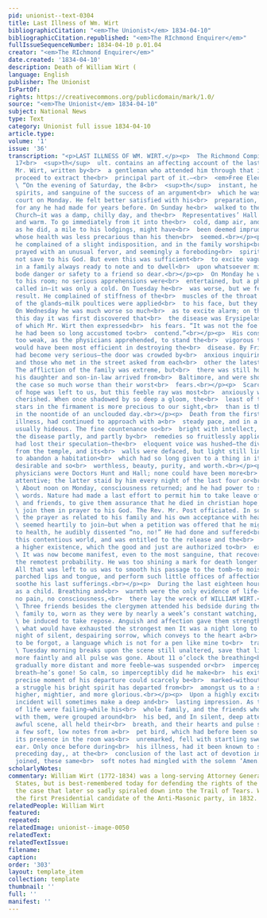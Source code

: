 ```yaml
---
pid: unionist--text-0304
title: Last Illness of Wm. Wirt
bibliographicCitation: "<em>The Unionist</em> 1834-04-10"
bibliographicCitation.republished: "<em>The RIchmond Enquirer</em>"
fullIssueSequenceNumber: 1834-04-10 p.01.04
creator: "<em>The RIchmond Enquirer</em>"
date.created: '1834-04-10'
description: Death of William Wirt (
language: English
publisher: The Unionist
IsPartOf: 
rights: https://creativecommons.org/publicdomain/mark/1.0/
source: "<em>The Unionist</em> 1834-04-10"
subject: National News
type: Text
category: Unionist full issue 1834-04-10
article.type: 
volume: '1'
issue: '36'
transcription: "<p>LAST ILLNESS OF WM. WIRT.</p><p>  The Richmond Compiler of the
  17<br>  <sup>th</sup>  ult. contains an affecting account of the last illness of
  Mr. Wirt, written by<br>  a gentleman who attended him through that illness. We
  proceed to extract the<br>  principal part of it.—<br>  <em>Free Elector</em></p><p>
  \ “On the evening of Saturday, the 8<br>  <sup>th</sup>  instant, he was in playful
  spirits, and sanguine of the success of an argument<br>  which he was to make in
  court on Monday. He felt better satisfied with his<br>  preparation, he said, than
  for any he had made for years before. On Sunday he<br>  walked to the Capitol to
  Church—it was a damp, chilly day, and the<br>  Representatives’ Hall was crowded
  and warm. To go immediately from it into the<br>  cold, damp air, and walk slowly,
  as he did, a mile to his lodgings, might have<br>  been deemed imprudent in one
  whose health was less precarious than his then<br>  seemed.<br></p><p>  ”That night
  he complained of a slight indisposition, and in the family worship<br>  of the evening
  prayed with an unusual fervor, and seemingly a foreboding<br>  spirit which he communicated
  not save to his God. But even this was sufficient<br>  to excite vague apprehensions
  in a family always ready to note and to dwell<br>  upon whatsoever might seem to
  bode danger or safety to a friend so dear.<br></p><p>  On Monday he was confined
  to his room; no serious apprehensions were<br>  entertained, but a physician was
  called in—it was only a cold. On Tuesday he<br>  was worse, but we feared not the
  result. He complained of stiffness of the<br>  muscles of the throat and swelling
  of the glands—milk poultices were applied<br>  to his face, but they gave not relief.
  On Wednesday he was much worse so much<br>  as to excite alarm; on the evening of
  this day it was first discovered that<br>  the disease was Erysipelas, ”a new enemy,”
  of which Mr. Wirt then expressed<br>  his fears. “It was not the foe with which
  he had been so long accustomed to<br>  contend.”<br></p><p>  His constitution was
  too weak, as the physicians apprehended, to stand the<br>  vigorous treatment which
  would have been most efficient in destroying the<br>  disease. By Friday, the alarm
  had become very serious—the door was crowded by<br>  anxious inquiring friends,
  and those who met in the street asked from each<br>  other the latest intelligence.
  The affliction of the family was extreme, but<br>  there was still hope. On Saturday,
  his daughter and son-in-law arrived from<br>  Baltimore, and were shocked to find
  the case so much worse than their worst<br>  fears.<br></p><p>  Scarcely a glimmer
  of hope was left to us, but this feeble ray was most<br>  anxiously watched and
  cherished. When once shadowed by so deep a gloom, the<br>  least of the twinkling
  stars in the firmament is more precious to our sight,<br>  than is the sun itself
  in the noontide of an unclouded day.<br></p><p>  Death from the first day of his
  illness, had continued to approach with a<br>  steady pace, and in a form more than
  usually hideous. The fine countenance so<br>  bright with intellect, was sadly altered—by
  the disease partly, and partly by<br>  remedies so fruitlessly applied. The eyes
  had lost their speculation—the<br>  eloquent voice was hushed—the divinity had departed
  from the temple, and its<br>  walls were defaced, but light still lingered, loath
  to abandon a habitation<br>  which had so long given to a thing in itself so little
  desirable and so<br>  worthless, beauty, purity, and worth.<br></p><p>  The attending
  physicians were Doctors Hunt and Hall; none could have been more<br>  anxiously
  attentive; the latter staid by him every night of the last four or<br>  five.<br></p><p>
  \ About noon on Monday, consciousness returned; and he had power to speak a few<br>
  \ words. Nature had made a last effort to permit him to take leave of his family<br>
  \ and friends, to give them assurance that he died in christian hope, and to<br>
  \ join them in prayer to his God. The Rev. Mr. Post officiated. In so much of<br>
  \ the prayer as related to his family and his own acceptance with heaven, he<br>
  \ seemed heartily to join—but when a petition was offered that he might be<br>  restored
  to health, he audibly dissented “no, no!” He had done and suffered<br>  enough in
  this contentious world, and was entitled to the release and the<br>  transfer to
  a higher existence, which the good and just are authorized to<br>  expect.<br></p><p>
  \ It was now become manifest, even to the most sanguine, that recovery was<br>  beyond
  the remotest probability. He was too shining a mark for death longer to<br>  miss.
  All that was left to us was to smooth his passage to the tomb—to moisten<br>  his
  parched lips and tongue, and perform such little offices of affection as<br>  might
  soothe his last sufferings.<br></p><p>  During the last eighteen hours, he was tranquil
  as a child. Breathing and<br>  warmth were the only evidence of life—no motion,
  no pain, no consciousness,<br>  there lay the wreck of WILLIAM WIRT.<br></p><p>
  \ Three friends besides the clergymen attended his bedside during the night—his<br>
  \ family to, worn as they were by nearly a week’s constant watching, could not<br>
  \ be induced to take repose. Anguish and affection gave them strength to bear<br>
  \ what would have exhausted the strongest men It was a night long to be<br>  remembered—a
  night of silent, despairing sorrow, which conveys to the heart a<br>  language never
  to be forgot, a language which is not for a pen like mine to<br>  transcribe.<br></p><p>
  \ Tuesday morning breaks upon the scene still unaltered, save that life<br>  fluttered
  more faintly and all pulse was gone. About 11 o’clock the breathing<br>  became
  gradually more distant and more feeble—was suspended or<br>  imperceptible—another
  breath—he’s gone! So calm, so imperceptibly did he make<br>  his exit, that the
  precise moment of his departure could scarcely be<br>  marked—without a sign or
  a struggle his bright spirit has departed from<br>  amongst us to a state o existence
  higher, mightier, and more glorious.<br></p><p>  Upon a highly excited mind a slight
  incident will sometimes make a deep and<br>  lasting impression. As the last flickerings
  of life were failing—while his<br>  whole family, and the friends who had watched
  with them, were grouped around<br>  his bed, and In silent, deep attention to the
  awful scene, all held their<br>  breath, and their hearts and pulse stood still,
  a few soft, low notes from a<br>  pet bird, which had before been so silent that
  its presence in the room was<br>  unremarked, fell with startling sweetness on the
  ear. Only once before during<br>  his illness, had it been known to sing. On the
  preceding day,, at the<br>  conclusion of the last act of devotion in which he ever
  joined, these same<br>  soft notes had mingled with the solemn ‘Amen.’<br></p><p></p>"
scholarlyNotes: 
commentary: William Wirt (1772-1834) was a long-serving Attorney General of the United
  States, but is best-remembered today for defending the rights of the Cherokees in
  the case that later so sadly spiraled down into the Trail of Tears. Wirt was also
  the first Presidential candidate of the Anti-Masonic party, in 1832.
relatedPeople: William Wirt
featured: 
repeated: 
relatedImage: unionist--image-0050
relatedText: 
relatedTextIssue: 
filename: 
caption: 
order: '303'
layout: template_item
collection: template
thumbnail: ''
full: ''
manifest: ''
---
```

